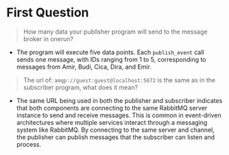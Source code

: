 # First Question
> How many data your publlsher program will send to the message broker in onerun? <br>
- The program will execute five data points. Each `publish_event` call sends one message, with IDs ranging from 1 to 5, corresponding to messages from Amir, Budi, Cica, Dira, and Emir.<br>
> The url of: ```amqp://guest:guest@localhost:5672``` is the same as in the subscriber program, what does it mean?<br>
- The same URL being used in both the publisher and subscriber indicates that both components are connecting to the same RabbitMQ server instance to send and receive messages. This is common in event-driven architectures where multiple services interact through a messaging system like RabbitMQ. By connecting to the same server and channel, the publisher can publish messages that the subscriber can listen and process.